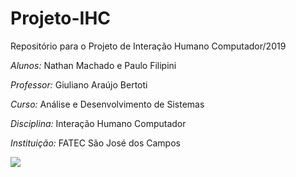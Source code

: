 # Projeto-IHC
Repositório para o Projeto de Interação Humano Computador/2019


*Alunos:* Nathan Machado e Paulo Filipini

*Professor:* Giuliano Araújo Bertoti

*Curso:* Análise e Desenvolvimento de Sistemas

*Disciplina:* Interação Humano Computador

*Instituição:* FATEC São José dos Campos

![](https://github.com/n-machado/Projeto-IHC/blob/master/Furando.gif)
